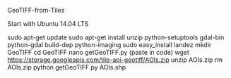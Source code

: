 GeoTIFF-from-Tiles

Start with Ubuntu 14.04 LTS

sudo apt-get update
sudo apt-get install unzip python-setuptools gdal-bin python-gdal build-dep python-imaging
sudo easy_install landez
mkdir GeoTIFF
cd GeoTIFF
nano getGeoTIFF.py
(paste in code)
wget https://storage.googleapis.com/tile-api-geotiff/AOIs.zip
unzip AOIs.zip
rm AOIs.zip
python getGeoTIFF.py AOIs.shp
